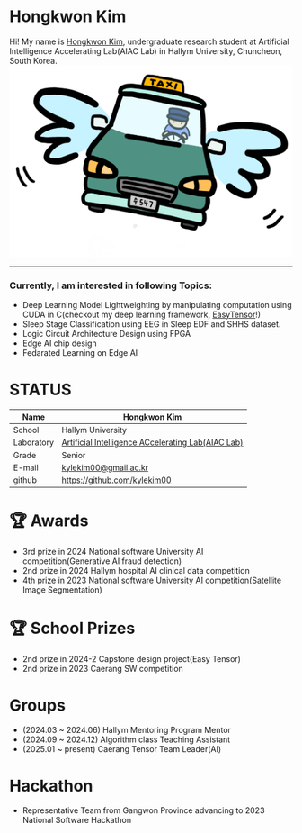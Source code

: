 
# Hongkwon Kim

Hi! My name is [Hongkwon Kim](https://github.com/kylekim00?tab=repositories), undergraduate research student at Artificial Intelligence Accelerating Lab(AIAC Lab) in Hallym University, Chuncheon, South Korea. 
![alt text](https://github.com/kylekim00/kylekim00/blob/main/waiting1.png?raw=true)

---
### Currently, I am interested in following Topics:
- Deep Learning Model Lightweighting by manipulating computation using CUDA in C(checkout my deep learning framework, [EasyTensor](https://github.com/kylekim00/Easy_Tensor)!)
- Sleep Stage Classification using EEG in Sleep EDF and SHHS dataset.
- Logic Circuit Architecture Design using FPGA
- Edge AI chip design
- Fedarated Learning on Edge AI


# STATUS
|Name|Hongkwon Kim|
|----|----|
|School|Hallym University|
|Laboratory| [Artificial Intelligence ACcelerating Lab(AIAC Lab)](https://sites.google.com/site/embeddedsochallymuniv/project)|
|Grade|Senior|
|E-mail|kylekim00@gmail.ac.kr|
|github|https://github.com/kylekim00|

#  🏆 Awards
- 3rd prize in 2024 National software University AI competition(Generative AI fraud detection)
- 2nd prize in 2024 Hallym hospital AI clinical data competition
- 4th prize in 2023 National software University AI competition(Satellite Image Segmentation)

#  🏆 School Prizes
- 2nd prize in 2024-2 Capstone design project(Easy Tensor)
- 2nd prize in 2023 Caerang SW competition

# Groups
- (2024.03 ~ 2024.06) Hallym Mentoring Program Mentor
- (2024.09 ~ 2024.12) Algorithm class Teaching Assistant
- (2025.01 ~ present) Caerang Tensor Team Leader(AI)

# Hackathon
- Representative Team from Gangwon Province advancing to 2023 National Software Hackathon


